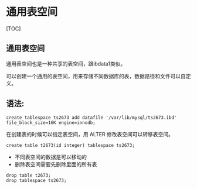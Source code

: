 # 通用表空间

[TOC]

## 通用表空间

通用表空间也是一种共享的表空间，跟ibdata1类似。

可以创建一个通用的表空间，用来存储不同数据库的表，数据路径和文件可以自定 义。

## 语法:

```
create tablespace ts2673 add datafile '/var/lib/mysql/ts2673.ibd' file_block_size=16K engine=innodb;
```

在创建表的时候可以指定表空间，用 ALTER 修改表空间可以转移表空间。

```
create table t2673(id integer) tablespace ts2673;
```

- 不同表空间的数据是可以移动的
- 删除表空间需要先删除里面的所有表

```
drop table t2673;
drop tablespace ts2673;
```


